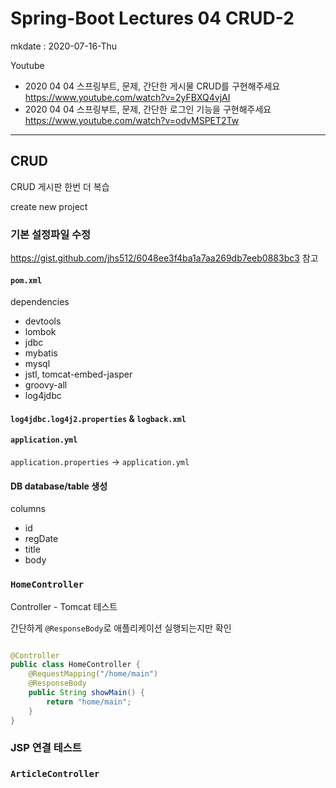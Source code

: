# Spring-Boot Lectures 04 CRUD-2

mkdate : 2020-07-16-Thu

Youtube

- 2020 04 04 스프링부트, 문제, 간단한 게시물 CRUD를 구현해주세요 https://www.youtube.com/watch?v=2yFBXQ4vjAI
- 2020 04 04 스프링부트, 문제, 간단한 로그인 기능을 구현해주세요 https://www.youtube.com/watch?v=odvMSPET2Tw

--- 

## CRUD

CRUD 게시판 한번 더 복습

create new project

### 기본 설정파일 수정

https://gist.github.com/jhs512/6048ee3f4ba1a7aa269db7eeb0883bc3 참고

#### `pom.xml`

dependencies
- devtools
- lombok
- jdbc
- mybatis
- mysql
- jstl, tomcat-embed-jasper
- groovy-all
- log4jdbc

#### `log4jdbc.log4j2.properties` & `logback.xml`

#### `application.yml`

`application.properties` -> `application.yml`

#### DB database/table 생성

columns
- id
- regDate
- title
- body

### `HomeController`

Controller - Tomcat 테스트

간단하게 `@ResponseBody`로 애플리케이션 실행되는지만 확인

```java

@Controller
public class HomeController {
    @RequestMapping("/home/main")
    @ResponseBody
    public String showMain() {
        return "home/main";
    }
}

```

### JSP 연결 테스트

### `ArticleController`



